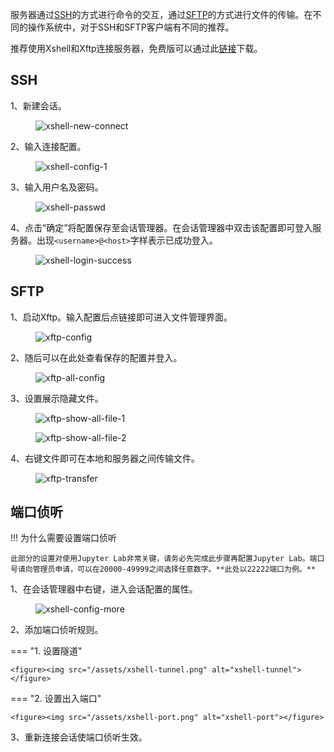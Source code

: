 服务器通过[SSH](https://en.wikipedia.org/wiki/Secure_Shell)的方式进行命令的交互，通过[SFTP](https://en.wikipedia.org/wiki/SSH_File_Transfer_Protocol)的方式进行文件的传输。在不同的操作系统中，对于SSH和SFTP客户端有不同的推荐。

推荐使用Xshell和Xftp连接服务器，免费版可以通过此[链接](https://www.xshell.com/zh/free-for-home-school/)下载。

## SSH

1、新建会话。

<figure><img src="/assets/xshell-new-connect.png" alt="xshell-new-connect"></figure>

2、输入连接配置。

<figure><img src="/assets/xshell-config-1.png" alt="xshell-config-1"></figure>

3、输入用户名及密码。

<figure><img src="/assets/xshell-passwd.png" alt="xshell-passwd"></figure>

4、点击“确定”将配置保存至会话管理器。在会话管理器中双击该配置即可登入服务器。出现`<username>@<host>`字样表示已成功登入。

<figure><img src="/assets/xshell-login-success.png" alt="xshell-login-success"></figure>

## SFTP

1、启动Xftp。输入配置后点链接即可进入文件管理界面。

<figure><img src="/assets/xftp-config.png" alt="xftp-config"></figure>

2、随后可以在此处查看保存的配置并登入。

<figure><img src="/assets/xftp-all-config.png" alt="xftp-all-config"></figure>

3、设置展示隐藏文件。

<figure><img src="/assets/xftp-show-all-file-1.png" alt="xftp-show-all-file-1"></figure>

<figure><img src="/assets/xftp-show-all-file-2.png" alt="xftp-show-all-file-2"></figure>

4、右键文件即可在本地和服务器之间传输文件。

<figure><img src="/assets/xftp-transfer.png" alt="xftp-transfer"></figure>



## 端口侦听

!!! 为什么需要设置端口侦听

	此部分的设置对使用Jupyter Lab非常关键，请务必先完成此步骤再配置Jupyter Lab。端口号请向管理员申请，可以在20000-49999之间选择任意数字。**此处以22222端口为例。**

1、在会话管理器中右键，进入会话配置的属性。

<figure><img src="/assets/xshell-config-more.png" alt="xshell-config-more"></figure>

2、添加端口侦听规则。

=== "1. 设置隧道"

	<figure><img src="/assets/xshell-tunnel.png" alt="xshell-tunnel"></figure>

=== "2. 设置出入端口"

	<figure><img src="/assets/xshell-port.png" alt="xshell-port"></figure>

3、重新连接会话使端口侦听生效。

